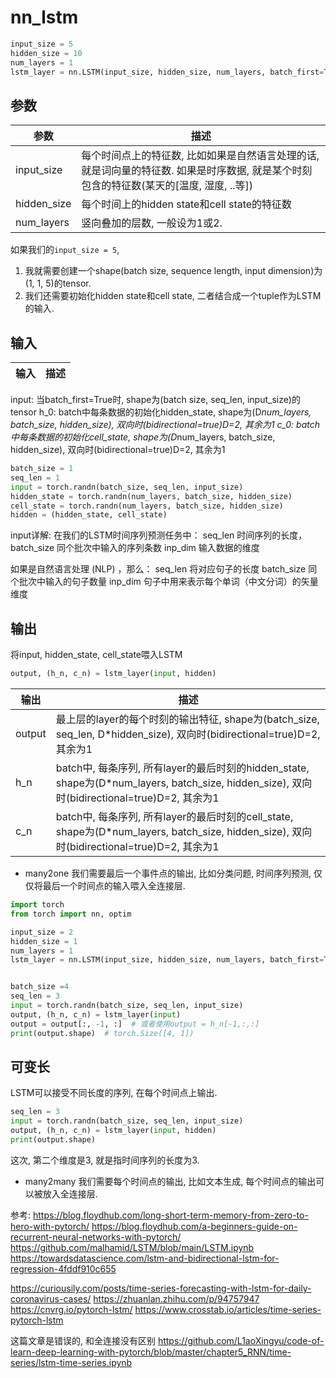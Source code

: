 # nn_lstm




```python
input_size = 5
hidden_size = 10
num_layers = 1
lstm_layer = nn.LSTM(input_size, hidden_size, num_layers, batch_first=True)
```


## 参数
参数|描述
--|--
input_size | 每个时间点上的特征数, 比如如果是自然语言处理的话, 就是词向量的特征数. 如果是时序数据, 就是某个时刻包含的特征数(某天的[温度, 湿度, ..等])
hidden_size | 每个时间上的hidden state和cell state的特征数
num_layers |竖向叠加的层数, 一般设为1或2.

如果我们的`input_size = 5`, 
1. 我就需要创建一个shape(batch size, sequence length, input dimension)为(1, 1, 5)的tensor.
2. 我们还需要初始化hidden state和cell state, 二者结合成一个tuple作为LSTM的输入.




## 输入
输入|描述
--|--
input: 当batch_first=True时, shape为(batch size, seq_len, input_size)的tensor
h_0: batch中每条数据的初始化hidden_state, shape为(D*num_layers, batch_size, hidden_size), 双向时(bidirectional=true)D=2, 其余为1
c_0: batch中每条数据的初始化cell_state, shape为(D*num_layers, batch_size, hidden_size), 双向时(bidirectional=true)D=2, 其余为1

```python
batch_size = 1
seq_len = 1
input = torch.randn(batch_size, seq_len, input_size)
hidden_state = torch.randn(num_layers, batch_size, hidden_size)
cell_state = torch.randn(num_layers, batch_size, hidden_size)
hidden = (hidden_state, cell_state)
```

input详解:
在我们的LSTM时间序列预测任务中：
seq_len 时间序列的长度，
batch_size 同个批次中输入的序列条数
inp_dim 输入数据的维度

如果是自然语言处理 (NLP) ，那么：
seq_len 将对应句子的长度
batch_size 同个批次中输入的句子数量
inp_dim 句子中用来表示每个单词（中文分词）的矢量维度


## 输出
将input, hidden_state, cell_state喂入LSTM
```python
output, (h_n, c_n) = lstm_layer(input, hidden)
```
输出|描述
--|--
output|最上层的layer的每个时刻的输出特征, shape为(batch_size, seq_len, D*hidden_size), 双向时(bidirectional=true)D=2, 其余为1
h_n|batch中, 每条序列, 所有layer的最后时刻的hidden_state, shape为(D*num_layers, batch_size, hidden_size), 双向时(bidirectional=true)D=2, 其余为1
c_n|batch中, 每条序列, 所有layer的最后时刻的cell_state, shape为(D*num_layers, batch_size, hidden_size), 双向时(bidirectional=true)D=2, 其余为1



- many2one
我们需要最后一个事件点的输出, 比如分类问题, 时间序列预测, 仅仅将最后一个时间点的输入喂入全连接层.
[](./pytorch_nn_lstm/1.png)
```python
import torch
from torch import nn, optim

input_size = 2
hidden_size = 1
num_layers = 1
lstm_layer = nn.LSTM(input_size, hidden_size, num_layers, batch_first=True)


batch_size =4
seq_len = 3
input = torch.randn(batch_size, seq_len, input_size)
output, (h_n, c_n) = lstm_layer(input)
output = output[:, -1, :]  # 或者使用output = h_n[-1,:,:]
print(output.shape)  # torch.Size([4, 1])
```




## 可变长
LSTM可以接受不同长度的序列, 在每个时间点上输出.
```python
seq_len = 3
input = torch.randn(batch_size, seq_len, input_size)
output, (h_n, c_n) = lstm_layer(input, hidden)
print(output.shape)
```
这次, 第二个维度是3, 就是指时间序列的长度为3. 

- many2many
我们需要每个时间点的输出, 比如文本生成, 每个时间点的输出可以被放入全连接层.
[](./pytorch_nn_lstm/1.png)


参考:
https://blog.floydhub.com/long-short-term-memory-from-zero-to-hero-with-pytorch/
https://blog.floydhub.com/a-beginners-guide-on-recurrent-neural-networks-with-pytorch/
https://github.com/malhamid/LSTM/blob/main/LSTM.ipynb
https://towardsdatascience.com/lstm-and-bidirectional-lstm-for-regression-4fddf910c655



https://curiousily.com/posts/time-series-forecasting-with-lstm-for-daily-coronavirus-cases/
https://zhuanlan.zhihu.com/p/94757947
https://cnvrg.io/pytorch-lstm/
https://www.crosstab.io/articles/time-series-pytorch-lstm



这篇文章是错误的, 和全连接没有区别
https://github.com/L1aoXingyu/code-of-learn-deep-learning-with-pytorch/blob/master/chapter5_RNN/time-series/lstm-time-series.ipynb

